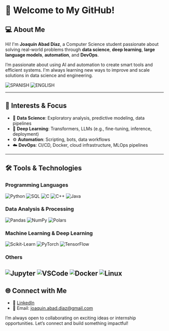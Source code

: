 
# 👋 Welcome to My GitHub!

## 💻 About Me

Hi! I'm **Joaquín Abad Díaz**, a Computer Science student passionate about solving real-world problems through **data science**, **deep learning**, **large language models**, **automation**, and **DevOps**.

I’m passionate about using AI and automation to create smart tools and efficient systems. I'm always learning new ways to improve and scale solutions in data science and engineering.

![SPANISH](https://img.shields.io/badge/Spanish-red?label=Native)
![ENGLISH](https://img.shields.io/badge/English-lightblue?label=C1)

---

## 🧠 Interests & Focus

- 🧪 **Data Science**: Exploratory analysis, predictive modeling, data pipelines  
- 🤖 **Deep Learning**: Transformers, LLMs (e.g., fine-tuning, inference, deployment)  
- ⚙️ **Automation**: Scripting, bots, data workflows  
- ☁️ **DevOps**: CI/CD, Docker, cloud infrastructure, MLOps pipelines  

---

## 🛠️ Tools & Technologies

### **Programming Languages**

![Python](https://img.shields.io/badge/-Python-ffd343?style=for-the-badge&logo=python&logoColor=black)
![SQL](https://img.shields.io/badge/-SQL-003B57?style=for-the-badge&logo=postgresql&logoColor=white)
![C](https://img.shields.io/badge/-C-A8B9CC?style=for-the-badge&logo=c&logoColor=white)
![C++](https://img.shields.io/badge/-C++-00599C?style=for-the-badge&logo=cplusplus&logoColor=white)
![Java](https://img.shields.io/badge/-Java-F80000?style=for-the-badge&logo=oracle&logoColor=white)

### **Data Analysis & Processing**

![Pandas](https://img.shields.io/badge/-Pandas-150458?style=for-the-badge&logo=pandas&logoColor=white)
![NumPy](https://img.shields.io/badge/-NumPy-013243?style=for-the-badge&logo=numpy&logoColor=white)
![Polars](https://img.shields.io/badge/-Polars-ff5c5c?style=for-the-badge)

### **Machine Learning & Deep Learning**

![Scikit-Learn](https://img.shields.io/badge/-scikit--learn-F7931E?style=for-the-badge&logo=scikit-learn&logoColor=white)
![PyTorch](https://img.shields.io/badge/-PyTorch-EE4C2C?style=for-the-badge&logo=pytorch&logoColor=white)
![TensorFlow](https://img.shields.io/badge/-TensorFlow-FF6F00?style=for-the-badge&logo=tensorflow&logoColor=white)

### **Others**

![Jupyter](https://img.shields.io/badge/-Jupyter-F37626?style=for-the-badge&logo=jupyter&logoColor=white)
![VSCode](https://img.shields.io/badge/-VSCode-007ACC?style=for-the-badge&logo=visual-studio-code&logoColor=white)
![Docker](https://img.shields.io/badge/-Docker-2496ED?style=for-the-badge&logo=docker&logoColor=white)
![Linux](https://img.shields.io/badge/-Linux-FCC624?style=for-the-badge&logo=linux&logoColor=black)
---


## 🌐 Connect with Me

- 🔗 [LinkedIn](www.linkedin.com/in/joaquín-abad-díaz-19346a36b)  
- 📧 Email: [joaquin.abad.diaz@gmail.com](mailto:joaquin.abad.diaz@gmail.com)

I’m always open to collaborating on exciting ideas or internship opportunities. Let’s connect and build something impactful!
